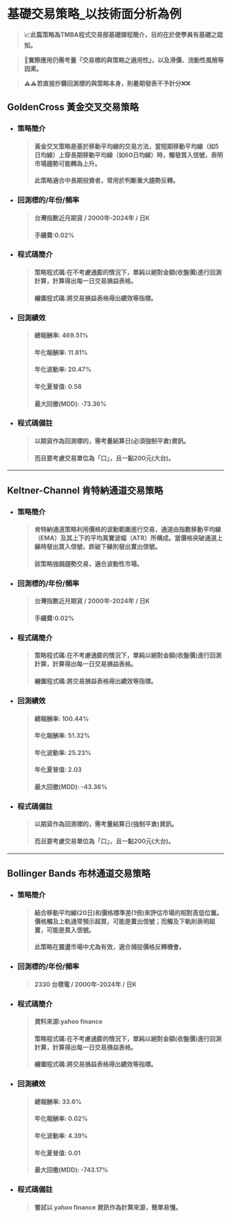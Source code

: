 # 基礎交易策略_以技術面分析為例

  > **📈此篇策略為TMBA程式交易部基礎課程簡介，目的在於使學員有基礎之認知。**

  > **🌟實際應用仍需考量『交易標的與策略之適用性』，以及滑價、流動性風險等因素。**

  > **⚠⚠若直接抄襲回測標的與策略本身，則暑期發表不予計分❌❌**

## **GoldenCross 黃金交叉交易策略**
- ### 策略簡介
  >  #### 黃金交叉策略是基於移動平均線的交易方法，當短期移動平均線（如5日均線）上穿長期移動平均線（如60日均線）時，觸發買入信號，表明市場趨勢可能轉為上升。
  >  #### 此策略適合中長期投資者，常用於判斷重大趨勢反轉。
  
- ### 回測標的/年份/頻率
  >  #### 台灣指數近月期貨 / 2000年-2024年 / 日K
  >  #### 手續費:0.02%

- ### 程式碼簡介
  >  #### 策略程式碼:在不考慮通膨的情況下，單純以絕對金額(收盤價)進行回測計算，計算得出每一日交易損益表格。
  >  #### 繪圖程式碼:將交易損益表格得出績效等指標。

- ### 回測績效
  >  #### 總報酬率: 469.51%
  >  #### 年化報酬率: 11.81%
  >  #### 年化波動率: 20.47%
  >  #### 年化夏普值: 0.58
  >  #### 最大回撤(MDD): -73.36%

- ### 程式碼備註
  >  #### 以期貨作為回測標的，需考量結算日(必須強制平倉)資訊。
  >  #### 而且要考慮交易單位為「口」，且一點200元(大台)。

***

## Keltner-Channel 肯特納通道交易策略
- ### 策略簡介
  >  #### 肯特納通道策略利用價格的波動範圍進行交易，通道由指數移動平均線（EMA）及其上下的平均真實波幅（ATR）所構成。當價格突破通道上緣時發出買入信號，跌破下緣則發出賣出信號。
  >  #### 該策略強調趨勢交易，適合波動性市場。
  
- ### 回測標的/年份/頻率
  >  #### 台灣指數近月期貨 / 2000年-2024年 / 日K
  >  #### 手續費:0.02%

- ### 程式碼簡介
  >  #### 策略程式碼:在不考慮通膨的情況下，單純以絕對金額(收盤價)進行回測計算，計算得出每一日交易損益表格。
  >  #### 繪圖程式碼:將交易損益表格得出績效等指標。

- ### 回測績效
  >  #### 總報酬率: 100.44%
  >  #### 年化報酬率: 51.32%
  >  #### 年化波動率: 25.23%
  >  #### 年化夏普值: 2.03
  >  #### 最大回撤(MDD): -43.36%

- ### 程式碼備註
  >  #### 以期貨作為回測標的，需考量結算日(強制平倉)資訊。
  >  #### 而且要考慮交易單位為「口」，且一點200元(大台)。

***

## Bollinger Bands 布林通道交易策略
- ### 策略簡介
  >  #### 結合移動平均線(20日)和價格標準差(1倍)來評估市場的相對高低位置。價格觸及上軌通常預示超買，可能是賣出信號；而觸及下軌則表明超賣，可能是買入信號。
  >  #### 此策略在震盪市場中尤為有效，適合捕捉價格反轉機會。
  
- ### 回測標的/年份/頻率
  >  #### 2330 台積電 / 2000年-2024年 / 日K

- ### 程式碼簡介
  >  #### 資料來源:yahoo finance 
  >  #### 策略程式碼:在不考慮通膨的情況下，單純以絕對金額(收盤價)進行回測計算，計算得出每一日交易損益表格。
  >  #### 繪圖程式碼:將交易損益表格得出績效等指標。

- ### 回測績效
  >  #### 總報酬率: 33.6%
  >  #### 年化報酬率: 0.02%
  >  #### 年化波動率: 4.39%
  >  #### 年化夏普值: 0.01
  >  #### 最大回撤(MDD): -743.17%

- ### 程式碼備註
  >  #### 嘗試以 yahoo finance 資訊作為計算來源，簡單易懂。
    
